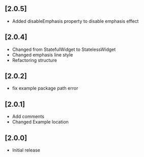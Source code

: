 ## [2.0.5] 
* Added disableEmphasis property to disable emphasis effect

## [2.0.4] 
* Changed from StatefulWidget to StatelessWidget
* Changed emphasis line style
* Refactoring structure

## [2.0.2] 
* fix example package path error

## [2.0.1] 
* Add comments
* Changed Example location

## [2.0.0] 
* Initial release
